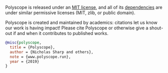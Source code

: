 Polyscope is released under an [MIT license](https://github.com/nmwsharp/polyscope/blob/master/LICENSE), and all of its [dependencies]({{url.prefix}}/about/dependencies) are under similar permissive licenses (MIT, zlib, or public domain).

Polyscope is created and maintained by academics: citations let us know our work is having impact! Please cite Polyscope or otherwise give a shout-out if and when it contributes to published works.

```bib
@misc{polyscope,
  title = {Polyscope},
  author = {Nicholas Sharp and others},
  note = {www.polyscope.run},
  year = {2019}
}
```

